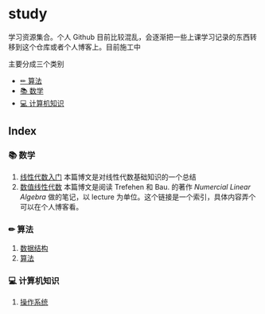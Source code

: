 # study

学习资源集合。个人 Github 目前比较混乱，会逐渐把一些上课学习记录的东西转移到这个仓库或者个人博客上。目前施工中

主要分成三个类别

- [✏ 算法](http://ecr23.me/algorithm/)
- [📚 数学](http://ecr23.me/math/)
- [💻 计算机知识](https://github.com/ECer23/study/tree/master/computer%20science)

## Index

### 📚 数学

1. [线性代数入门](http://ecr23.me/math/linear-algebra/) 本篇博文是对线性代数基础知识的一个总结
2. [数值线性代数](https://github.com/ECer23/study/blob/master/math/numerical-linear-algebra.md) 本篇博文是阅读 Trefehen 和 Bau. 的著作 *Numercial Linear Algebra* 做的笔记，以 lecture 为单位。这个链接是一个索引，具体内容弄个可以在个人博客看。

### ✏ 算法

1. [数据结构](http://ecr23.me/algorithm/data_structure_review/)
2. [算法](http://ecr23.me/algorithm/algorithm_review/)

### 💻 计算机知识

1. [操作系统](https://github.com/ECer23/study/blob/master/computer%20science/%E6%93%8D%E4%BD%9C%E7%B3%BB%E7%BB%9F.md)


